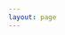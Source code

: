 ```yaml
---
layout: page
---
```


<link rel="stylesheet" type="text/css" href="/scripsit/uv/uv.css">
<script src="/scripsit/uv/lib/offline.js"></script>
<script src="/scripsit/uv/helpers.js"></script>

<style>
label {
width: 120px;
display: inline-block;
font-weight: bold;
}
</style>

<h2 class='title'></h2>
<table>
<tbody></tbody>
</table>


<!-- start UV -->

<style>
        #uv {
            width: 800px;
            height: 600px;
        }
</style>

<div id="uv" class="uv"></div>





<script>
    
    	//var manifest = "//figgy.princeton.edu/concern/scanned_resources/929257b7-8410-4f61-a8d1-19f2c24b74dc/manifest?manifest=https://figgy.princeton.edu/concern/scanned_resources/929257b7-8410-4f61-a8d1-19f2c24b74dc/manifest";
    	var manifest = "https://iiif.wellcomecollection.org/presentation/v2/b18035723";
    
        var myUV;

        window.addEventListener('uvLoaded', function (e) {

            myUV = createUV('#uv', {
                iiifResourceUri: manifest,
                configUri: 'uv-config.json'
            }, new UV.URLDataProvider());

            myUV.on("created", function(obj) {
                console.log('parsed metadata', myUV.extension.helper.manifest.getMetadata());
                console.log('raw jsonld', myUV.extension.helper.manifest.__jsonld);
            });

        }, false);

</script>



<!-- end UV -->


<script>

var colophons = {{ site.data.colophons | jsonify }};

function getParameterByName(name, url = window.location.href) {
    name = name.replace(/[\[\]]/g, '\\$&');
    var regex = new RegExp('[?&]' + name + '(=([^&#]*)|&|#|$)'),
        results = regex.exec(url);
    if (!results) return null;
    if (!results[2]) return '';
    return decodeURIComponent(results[2].replace(/\+/g, ' '));
}

function displayData(row) {

    jQuery('.title').text(row.MS);
    
    jQuery('tbody').empty();

    jQuery.each(row, function(i,v){
      if(i=="Link") { v = "<a href='"+v+"' target='_blank'>"+v+"</a>"; }
      var row = "<tr><td class='label'>"+i+"</td><td class='value'>"+v+"</td></tr>";
      jQuery('tbody').append(row);
    })
}

var id = getParameterByName('id');

for(var x=0;x<=(colophons.length)-1;x++) {
  if(colophons[x].ID == id)  { 
  
   displayData(colophons[x]);
    

  }
}
</script>


<script src="/scripsit/uv/uv.js"></script>
